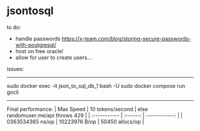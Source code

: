 # jsontosql

to do:
- handle passwords https://x-team.com/blog/storing-secure-passwords-with-postgresql/
- host on free oracle!
- allow for user to create users...

issues:

-----------

sudo docker exec -it json_to_sql_db_1 bash -U
sudo docker compose run gocli

---- 

Final performance:
| Max Speed | 10 tokens/second | else randomuser.me/api throws 429 |
| :----------- | :------: | ------------: |
| 0363534365 ns/op | 10223976 B/op | 50450 allocs/op |
